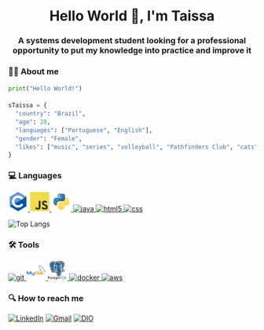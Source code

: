 <h1 align="center">Hello World 👋, I'm Taissa</h1>
<h3 align="center">A systems development student looking for a professional opportunity to put my knowledge into practice and improve it</h3>

### 👩‍💻 About me 

~~~python 
print("Hello World!")

sTaissa = {
  "country": "Brazil",
  "age": 20,
  "languages": ["Portuguese", "English"],
  "gender": "Female",
  "likes": ["music", "series", "volleyball", "Pathfinders Club", "cats"]
}
~~~

### 💻​ Languages

<a href="https://www.cprogramming.com/" target="_blank" rel="noreferrer"> <img src="https://raw.githubusercontent.com/devicons/devicon/master/icons/c/c-original.svg" alt="c" width="40" height="40"/> </a>
<a href="https://developer.mozilla.org/en-US/docs/Web/JavaScript" target="_blank" rel="noreferrer"> <img src="https://raw.githubusercontent.com/devicons/devicon/master/icons/javascript/javascript-original.svg" alt="javascript" width="40" height="40"/> </a>
</a> <a href="https://www.python.org" target="_blank" rel="noreferrer"> <img src="https://raw.githubusercontent.com/devicons/devicon/master/icons/python/python-original.svg" alt="python" width="40" height="40"/> </a>
<a href="https://www.java.com/pt-BR/download/help/whatis_java.html" target="_blank" rel="noreferrer"> <img src="https://cdn.jsdelivr.net/gh/devicons/devicon/icons/java/java-original.svg" alt="java" width="40" height="40"/> </a>
<a href="https://developer.mozilla.org/pt-BR/docs/Web/HTML" target="_blank" rel="nonreferrer"> <img src="https://cdn.jsdelivr.net/gh/devicons/devicon/icons/html5/html5-original.svg" alt="html5" width="40" heitght="40"/> </a>
<a href="https://developer.mozilla.org/pt-BR/docs/Web/CSS" target="_blank" rel="nonreferrer"> <img src="https://cdn.jsdelivr.net/gh/devicons/devicon/icons/css3/css3-original.svg" alt="css" width="40" heitght="40"/> </a>

![Top Langs](https://github-readme-stats-git-masterrstaa-rickstaa.vercel.app/api/top-langs/?username=sTaissa&layout=compact&bg_color=000&border_color=9400D3&title_color=BA55D3&text_color=FFF)

### 🛠️​​ Tools        

<a href="https://git-scm.com/" target="_blank" rel="noreferrer"> <img src="https://www.vectorlogo.zone/logos/git-scm/git-scm-icon.svg" alt="git" width="40" height="40"/> </a>
<a href="https://www.mysql.com/" target="_blank" rel="noreferrer"> <img src="https://raw.githubusercontent.com/devicons/devicon/master/icons/mysql/mysql-original-wordmark.svg" alt="mysql" width="40" height="40"/> </a>
</a> <a href="https://www.postgresql.org" target="_blank" rel="noreferrer"> <img src="https://raw.githubusercontent.com/devicons/devicon/master/icons/postgresql/postgresql-original-wordmark.svg" alt="postgresql" width="40" height="40"/> </a>
<a href="https://www.docker.com" target="_blank" rel="noreferrer"> <img src="https://cdn.jsdelivr.net/gh/devicons/devicon/icons/docker/docker-original-wordmark.svg" alt="docker" width="40" height="40"/> </a>
<a href="https://aws.amazon.com/pt/free/?trk=2ee11bb2-bc40-4546-9852-2c4ad8e8f646&sc_channel=ps&ef_id=Cj0KCQjwoeemBhCfARIsADR2QCvb8xsG7zc5im8m1Ic2172UMxTa4eLwWSPjawXPOgSyL5hCdpMpSZoaAlhYEALw_wcB:G:s&s_kwcid=AL!4422!3!561843094929!e!!g!!aws!15278604629!130587771740&all-free-tier.sort-by=item.additionalFields.SortRank&all-free-tier.sort-order=asc&awsf.Free%20Tier%20Types=*all&awsf.Free%20Tier%20Categories=*all" target="_blank" rel="noreferrer"> <img src="https://cdn.jsdelivr.net/gh/devicons/devicon/icons/amazonwebservices/amazonwebservices-original-wordmark.svg" alt="aws" width="40" height="40"/> </a>

### 🔍 How to reach me

[![LinkedIn](https://img.shields.io/badge/LinkedIn-000?style=for-the-badge&logo=linkedin&logoColor=0E76A8)](https://www.linkedin.com/in/sTaissa/)
[![Gmail](https://img.shields.io/badge/Gmail-000?style=for-the-badge&logo=gmail&logoColor=c71610)](mailto:staissa002@gmail.com)
[![DIO](https://img.shields.io/badge/DIO-000?style=for-the-badge&logoColor=c71610)](https://www.dio.me/users/staissa002)

